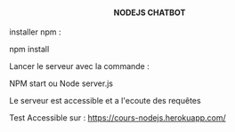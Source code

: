 <center><h4>NODEJS CHATBOT<h/4></center>

installer npm : 

npm install

Lancer le serveur avec la commande :

NPM start ou Node server.js

Le serveur est accessible et a l'ecoute des requêtes 

Test Accessible sur : https://cours-nodejs.herokuapp.com/
